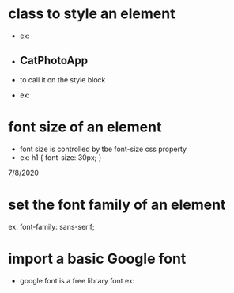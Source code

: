 # class to style an element 
- ex: 
- <h2 class="blue-text"> CatPhotoApp </h2>

- to call it on the style block 
- ex: 
<style>
  .blue-text {
 </style>

# font size of an element 
- font size is controlled by tbe font-size css property 
- ex: 
h1 {
  font-size: 30px;
}



7/8/2020
# set the font family of an element 
ex: font-family: sans-serif; 

# import a basic Google font 
- google font is a free library font 
ex: <link href="https://fonts.googleapis.com/css?family=Lobster" rel="stylesheet" type="text/css">